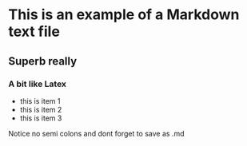 # This is an example of a Markdown text file

## Superb really

### A bit like Latex

* this is item 1
* this is item 2
* this is item 3

Notice no semi colons and dont forget to save as .md
